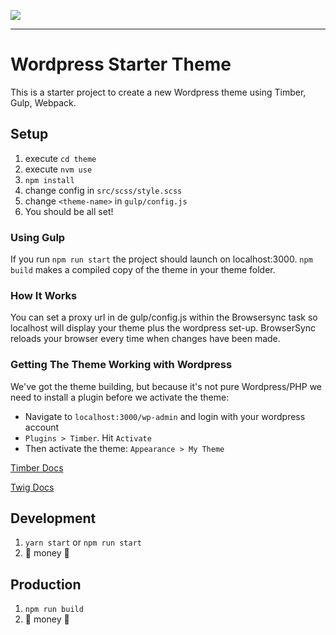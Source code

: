 ![](https://viavictor.com/logos/Viavictor_Logo_Logo_Zwart.png)

------------
# Wordpress Starter Theme

This is a starter project to create a new Wordpress theme using Timber, Gulp, Webpack.

## Setup

1. execute `cd theme`
2. execute `nvm use`
3. `npm install`
4. change config in `src/scss/style.scss`
5. change `<theme-name>` in `gulp/config.js`
6. You should be all set!

### Using Gulp

If you run `npm run start` the project should launch on localhost:3000.
`npm build` makes a compiled copy of the theme in your theme folder.

### How It Works

You can set a proxy url in de gulp/config.js within the Browsersync task so localhost will display your theme plus the wordpress set-up.
BrowserSync reloads your browser every time when changes have been made.

### Getting The Theme Working with Wordpress

We've got the theme building, but because it's not pure Wordpress/PHP we need to install a plugin before we activate the theme:

* Navigate to `localhost:3000/wp-admin` and login with your wordpress account
* `Plugins > Timber`. Hit `Activate`
* Then activate the theme: `Appearance > My Theme`

[Timber Docs](https://timber.github.io/docs/)

[Twig Docs](https://twig.symfony.com/doc/2.x/)

## Development

1. `yarn start` or `npm run start`
1. 💸 money 💸

## Production

1. `npm run build`
1. 💸 money 💸
